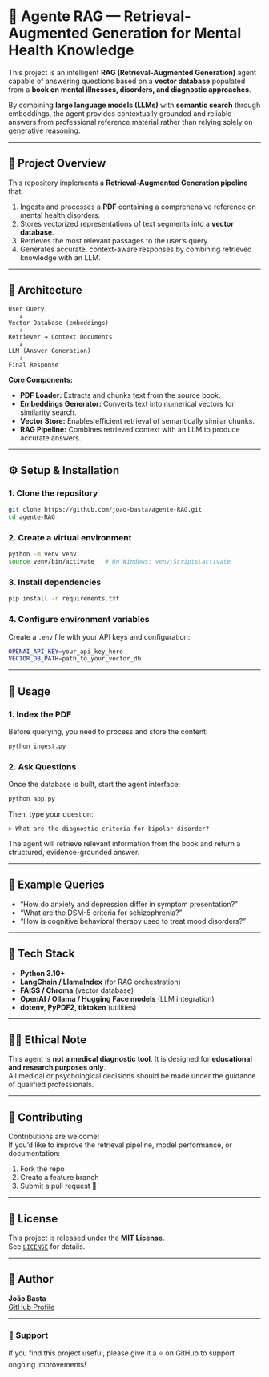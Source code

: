 # 🧠 Agente RAG — Retrieval-Augmented Generation for Mental Health Knowledge

This project is an intelligent **RAG (Retrieval-Augmented Generation)** agent capable of answering questions based on a **vector database** populated from a **book on mental illnesses, disorders, and diagnostic approaches**.  

By combining **large language models (LLMs)** with **semantic search** through embeddings, the agent provides contextually grounded and reliable answers from professional reference material rather than relying solely on generative reasoning.

---

## 📘 Project Overview

This repository implements a **Retrieval-Augmented Generation pipeline** that:
1. Ingests and processes a **PDF** containing a comprehensive reference on mental health disorders.  
2. Stores vectorized representations of text segments into a **vector database**.  
3. Retrieves the most relevant passages to the user’s query.  
4. Generates accurate, context-aware responses by combining retrieved knowledge with an LLM.

---

## 🧩 Architecture

```text
User Query
   ↓
Vector Database (embeddings)
   ↓
Retriever → Context Documents
   ↓
LLM (Answer Generation)
   ↓
Final Response
```

**Core Components:**
- **PDF Loader:** Extracts and chunks text from the source book.  
- **Embeddings Generator:** Converts text into numerical vectors for similarity search.  
- **Vector Store:** Enables efficient retrieval of semantically similar chunks.  
- **RAG Pipeline:** Combines retrieved context with an LLM to produce accurate answers.

---

## ⚙️ Setup & Installation

### 1. Clone the repository
```bash
git clone https://github.com/joao-basta/agente-RAG.git
cd agente-RAG
```

### 2. Create a virtual environment
```bash
python -m venv venv
source venv/bin/activate   # On Windows: venv\Scripts\activate
```

### 3. Install dependencies
```bash
pip install -r requirements.txt
```

### 4. Configure environment variables
Create a `.env` file with your API keys and configuration:
```bash
OPENAI_API_KEY=your_api_key_here
VECTOR_DB_PATH=path_to_your_vector_db
```

---

## 🧠 Usage

### 1. Index the PDF
Before querying, you need to process and store the content:
```bash
python ingest.py
```

### 2. Ask Questions
Once the database is built, start the agent interface:
```bash
python app.py
```
Then, type your question:
```
> What are the diagnostic criteria for bipolar disorder?
```

The agent will retrieve relevant information from the book and return a structured, evidence-grounded answer.

---

## 🧪 Example Queries

- “How do anxiety and depression differ in symptom presentation?”  
- “What are the DSM-5 criteria for schizophrenia?”  
- “How is cognitive behavioral therapy used to treat mood disorders?”

---

## 🧰 Tech Stack

- **Python 3.10+**
- **LangChain / LlamaIndex** (for RAG orchestration)
- **FAISS / Chroma** (vector database)
- **OpenAI / Ollama / Hugging Face models** (LLM integration)
- **dotenv, PyPDF2, tiktoken** (utilities)

---

## 🧑‍⚕️ Ethical Note

This agent is **not a medical diagnostic tool**. It is designed for **educational and research purposes only**.  
All medical or psychological decisions should be made under the guidance of qualified professionals.

---

## 🤝 Contributing

Contributions are welcome!  
If you’d like to improve the retrieval pipeline, model performance, or documentation:

1. Fork the repo  
2. Create a feature branch  
3. Submit a pull request 🚀

---

## 📄 License

This project is released under the **MIT License**.  
See [`LICENSE`](LICENSE) for details.

---

## 👤 Author

**João Basta**  
[GitHub Profile](https://github.com/joao-basta)

---

### 🌟 Support

If you find this project useful, please give it a ⭐ on GitHub to support ongoing improvements!
